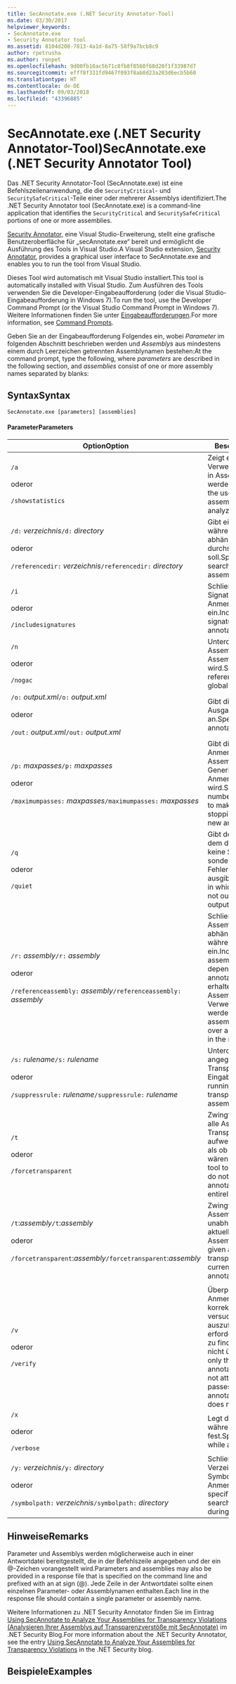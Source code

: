 ```yaml
---
title: SecAnnotate.exe (.NET Security Annotator-Tool)
ms.date: 03/30/2017
helpviewer_keywords:
- SecAnnotate.exe
- Security Annotator tool
ms.assetid: 8104d208-7813-4a1d-8a75-58f9a7bcb8c9
author: rpetrusha
ms.author: ronpet
ms.openlocfilehash: 9d00fb16ac5b71c8fb8f8560f68d20f1f33987d7
ms.sourcegitcommit: efff8f331fd9467f093f8ab8d23a203d6ecb5b60
ms.translationtype: HT
ms.contentlocale: de-DE
ms.lasthandoff: 09/03/2018
ms.locfileid: "43396885"
---
```

# <a name="secannotateexe-net-security-annotator-tool"></a><span data-ttu-id="c245b-102">SecAnnotate.exe (.NET Security Annotator-Tool)</span><span class="sxs-lookup"><span data-stu-id="c245b-102">SecAnnotate.exe (.NET Security Annotator Tool)</span></span>
<span data-ttu-id="c245b-103">Das .NET Security Annotator-Tool (SecAnnotate.exe) ist eine Befehlszeilenanwendung, die die `SecurityCritical`- und `SecuritySafeCritical`-Teile einer oder mehrerer Assemblys identifiziert.</span><span class="sxs-lookup"><span data-stu-id="c245b-103">The .NET Security Annotator tool (SecAnnotate.exe) is a command-line application that identifies the `SecurityCritical` and `SecuritySafeCritical` portions of one or more assemblies.</span></span>  
  
 <span data-ttu-id="c245b-104">[Security Annotator,](https://go.microsoft.com/fwlink/?LinkId=198007) eine Visual Studio-Erweiterung, stellt eine grafische Benutzeroberfläche für „secAnnotate.exe“ bereit und ermöglicht die Ausführung des Tools in Visual Studio.</span><span class="sxs-lookup"><span data-stu-id="c245b-104">A Visual Studio extension, [Security Annotator](https://go.microsoft.com/fwlink/?LinkId=198007), provides a graphical user interface to SecAnnotate.exe and enables you to run the tool from Visual Studio.</span></span>  
  
 <span data-ttu-id="c245b-105">Dieses Tool wird automatisch mit Visual Studio installiert.</span><span class="sxs-lookup"><span data-stu-id="c245b-105">This tool is automatically installed with Visual Studio.</span></span> <span data-ttu-id="c245b-106">Zum Ausführen des Tools verwenden Sie die Developer-Eingabeaufforderung (oder die Visual Studio-Eingabeaufforderung in Windows 7).</span><span class="sxs-lookup"><span data-stu-id="c245b-106">To run the tool, use the Developer Command Prompt (or the Visual Studio Command Prompt in Windows 7).</span></span> <span data-ttu-id="c245b-107">Weitere Informationen finden Sie unter [Eingabeaufforderungen](../../../docs/framework/tools/developer-command-prompt-for-vs.md).</span><span class="sxs-lookup"><span data-stu-id="c245b-107">For more information, see [Command Prompts](../../../docs/framework/tools/developer-command-prompt-for-vs.md).</span></span>  
  
 <span data-ttu-id="c245b-108">Geben Sie an der Eingabeaufforderung Folgendes ein, wobei *Parameter* im folgenden Abschnitt beschrieben werden und *Assemblys* aus mindestens einem durch Leerzeichen getrennten Assemblynamen bestehen:</span><span class="sxs-lookup"><span data-stu-id="c245b-108">At the command prompt, type the following, where *parameters* are described in the following section, and *assemblies* consist of one or more assembly names separated by blanks:</span></span>  
  
## <a name="syntax"></a><span data-ttu-id="c245b-109">Syntax</span><span class="sxs-lookup"><span data-stu-id="c245b-109">Syntax</span></span>  
  
```  
SecAnnotate.exe [parameters] [assemblies]  
```  
  
#### <a name="parameters"></a><span data-ttu-id="c245b-110">Parameter</span><span class="sxs-lookup"><span data-stu-id="c245b-110">Parameters</span></span>  
  
|<span data-ttu-id="c245b-111">Option</span><span class="sxs-lookup"><span data-stu-id="c245b-111">Option</span></span>|<span data-ttu-id="c245b-112">Beschreibung </span><span class="sxs-lookup"><span data-stu-id="c245b-112">Description</span></span>|  
|------------|-----------------|  
|`/a`<br /><br /> <span data-ttu-id="c245b-113">oder</span><span class="sxs-lookup"><span data-stu-id="c245b-113">or</span></span><br /><br /> `/showstatistics`|<span data-ttu-id="c245b-114">Zeigt eine Statistik zur Verwendung der Transparenz in Assemblys an, die analysiert werden.</span><span class="sxs-lookup"><span data-stu-id="c245b-114">Shows statistics about the use of transparency in assemblies that are being analyzed.</span></span>|  
|<span data-ttu-id="c245b-115">`/d:` *verzeichnis*</span><span class="sxs-lookup"><span data-stu-id="c245b-115">`/d:` *directory*</span></span><br /><br /> <span data-ttu-id="c245b-116">oder</span><span class="sxs-lookup"><span data-stu-id="c245b-116">or</span></span><br /><br /> <span data-ttu-id="c245b-117">`/referencedir:` *verzeichnis*</span><span class="sxs-lookup"><span data-stu-id="c245b-117">`/referencedir:` *directory*</span></span>|<span data-ttu-id="c245b-118">Gibt ein Verzeichnis an, das während der Anmerkung nach abhängigen Assemblys durchsucht werden soll.</span><span class="sxs-lookup"><span data-stu-id="c245b-118">Specifies a directory to search for dependent assemblies during annotation.</span></span>|  
|`/i`<br /><br /> <span data-ttu-id="c245b-119">oder</span><span class="sxs-lookup"><span data-stu-id="c245b-119">or</span></span><br /><br /> `/includesignatures`|<span data-ttu-id="c245b-120">Schließt erweiterte Signaturinformationen in die Anmerkungsberichtsdatei ein.</span><span class="sxs-lookup"><span data-stu-id="c245b-120">Includes extended signature information in the annotation report file.</span></span>|  
|`/n`<br /><br /> <span data-ttu-id="c245b-121">oder</span><span class="sxs-lookup"><span data-stu-id="c245b-121">or</span></span><br /><br /> `/nogac`|<span data-ttu-id="c245b-122">Unterdrückt die Suche nach Assemblys, auf die im globalen Assemblycache verwiesen wird.</span><span class="sxs-lookup"><span data-stu-id="c245b-122">Suppresses searching for referenced assemblies in the global assembly cache.</span></span>|  
|<span data-ttu-id="c245b-123">`/o:` *output.xml*</span><span class="sxs-lookup"><span data-stu-id="c245b-123">`/o:` *output.xml*</span></span><br /><br /> <span data-ttu-id="c245b-124">oder</span><span class="sxs-lookup"><span data-stu-id="c245b-124">or</span></span><br /><br /> <span data-ttu-id="c245b-125">`/out:` *output.xml*</span><span class="sxs-lookup"><span data-stu-id="c245b-125">`/out:` *output.xml*</span></span>|<span data-ttu-id="c245b-126">Gibt die Ausgabeanmerkungsdatei an.</span><span class="sxs-lookup"><span data-stu-id="c245b-126">Specifies the output annotation file.</span></span>|  
|<span data-ttu-id="c245b-127">`/p:` *maxpasses*</span><span class="sxs-lookup"><span data-stu-id="c245b-127">`/p:` *maxpasses*</span></span><br /><br /> <span data-ttu-id="c245b-128">oder</span><span class="sxs-lookup"><span data-stu-id="c245b-128">or</span></span><br /><br /> <span data-ttu-id="c245b-129">`/maximumpasses:` *maxpasses*</span><span class="sxs-lookup"><span data-stu-id="c245b-129">`/maximumpasses:` *maxpasses*</span></span>|<span data-ttu-id="c245b-130">Gibt die maximale Anzahl von Anmerkungsphasen für Assemblys an, bevor die Generierung von neuen Anmerkungen beendet wird.</span><span class="sxs-lookup"><span data-stu-id="c245b-130">Specifies the maximum number of annotation passes to make on assemblies before stopping the generation of new annotations.</span></span>|  
|`/q`<br /><br /> <span data-ttu-id="c245b-131">oder</span><span class="sxs-lookup"><span data-stu-id="c245b-131">or</span></span><br /><br /> `/quiet`|<span data-ttu-id="c245b-132">Gibt den stillen Modus an, in dem die Anmerkungsfunktion keine Statusmeldungen, sondern nur Fehlerinformationen ausgibt.</span><span class="sxs-lookup"><span data-stu-id="c245b-132">Specifies quiet mode, in which the annotator does not output status messages; it outputs only error information.</span></span>|  
|<span data-ttu-id="c245b-133">`/r:` *assembly*</span><span class="sxs-lookup"><span data-stu-id="c245b-133">`/r:` *assembly*</span></span><br /><br /> <span data-ttu-id="c245b-134">oder</span><span class="sxs-lookup"><span data-stu-id="c245b-134">or</span></span><br /><br /> <span data-ttu-id="c245b-135">`/referenceassembly:` *assembly*</span><span class="sxs-lookup"><span data-stu-id="c245b-135">`/referenceassembly:` *assembly*</span></span>|<span data-ttu-id="c245b-136">Schließt die angegebene Assembly beim Auflösen von abhängigen Assemblys während der Anmerkung ein.</span><span class="sxs-lookup"><span data-stu-id="c245b-136">Includes the specified assembly when resolving dependent assemblies during annotation.</span></span> <span data-ttu-id="c245b-137">Verweisassemblys erhalten gegenüber Assemblys, die im Verweispfad gefunden werden, Priorität.</span><span class="sxs-lookup"><span data-stu-id="c245b-137">Reference assemblies are given priority over assemblies that are found in the reference path.</span></span>|  
|<span data-ttu-id="c245b-138">`/s:` *rulename*</span><span class="sxs-lookup"><span data-stu-id="c245b-138">`/s:` *rulename*</span></span><br /><br /> <span data-ttu-id="c245b-139">oder</span><span class="sxs-lookup"><span data-stu-id="c245b-139">or</span></span><br /><br /> <span data-ttu-id="c245b-140">`/suppressrule:` *rulename*</span><span class="sxs-lookup"><span data-stu-id="c245b-140">`/suppressrule:` *rulename*</span></span>|<span data-ttu-id="c245b-141">Unterdrückt das Ausführen der angegebenen Transparenzregel für die Eingabeassemblys.</span><span class="sxs-lookup"><span data-stu-id="c245b-141">Suppresses running the specified transparency rule on the input assemblies.</span></span>|  
|`/t`<br /><br /> <span data-ttu-id="c245b-142">oder</span><span class="sxs-lookup"><span data-stu-id="c245b-142">or</span></span><br /><br /> `/forcetransparent`|<span data-ttu-id="c245b-143">Zwingt das Annotator-Tool, alle Assemblys, die keine Transparenzanmerkungen aufweisen, so zu behandeln, als ob sie völlig transparent wären.</span><span class="sxs-lookup"><span data-stu-id="c245b-143">Forces the Annotator tool to treat all assemblies that do not have any transparency annotations as if they were entirely transparent.</span></span>|  
|<span data-ttu-id="c245b-144">`/t`:*assembly*</span><span class="sxs-lookup"><span data-stu-id="c245b-144">`/t`:*assembly*</span></span><br /><br /> <span data-ttu-id="c245b-145">oder</span><span class="sxs-lookup"><span data-stu-id="c245b-145">or</span></span><br /><br /> <span data-ttu-id="c245b-146">`/forcetransparent`:*assembly*</span><span class="sxs-lookup"><span data-stu-id="c245b-146">`/forcetransparent`:*assembly*</span></span>|<span data-ttu-id="c245b-147">Zwingt die gegebene Assembly, transparent zu sein, unabhängig von ihren aktuellen Anmerkungen auf Assemblyebene.</span><span class="sxs-lookup"><span data-stu-id="c245b-147">Force the given assembly to be transparent, regardless of its current assembly-level annotations.</span></span>|  
|||  
|`/v`<br /><br /> <span data-ttu-id="c245b-148">oder</span><span class="sxs-lookup"><span data-stu-id="c245b-148">or</span></span><br /><br /> `/verify`|<span data-ttu-id="c245b-149">Überprüft nur, ob die Anmerkungen einer Assembly korrekt sind. Es wird nicht versucht, mehrere Durchläufe auszuführen, um alle erforderlichen Anmerkungen zu finden, wenn die Assembly nicht überprüft wird.</span><span class="sxs-lookup"><span data-stu-id="c245b-149">Verifies only that an assembly's annotations are correct; does not attempt to make multiple passes to find all required annotations if the assembly does not verify.</span></span>|  
|`/x`<br /><br /> <span data-ttu-id="c245b-150">oder</span><span class="sxs-lookup"><span data-stu-id="c245b-150">or</span></span><br /><br /> `/verbose`|<span data-ttu-id="c245b-151">Legt die ausführliche Ausgabe während des Kommentierens fest.</span><span class="sxs-lookup"><span data-stu-id="c245b-151">Specifies verbose output while annotating.</span></span>|  
|<span data-ttu-id="c245b-152">`/y:` *verzeichnis*</span><span class="sxs-lookup"><span data-stu-id="c245b-152">`/y:` *directory*</span></span><br /><br /> <span data-ttu-id="c245b-153">oder</span><span class="sxs-lookup"><span data-stu-id="c245b-153">or</span></span><br /><br /> <span data-ttu-id="c245b-154">`/symbolpath:` *verzeichnis*</span><span class="sxs-lookup"><span data-stu-id="c245b-154">`/symbolpath:` *directory*</span></span>|<span data-ttu-id="c245b-155">Schließt das angegebene Verzeichnis beim Suchen nach Symboldateien während der Anmerkung ein.</span><span class="sxs-lookup"><span data-stu-id="c245b-155">Includes the specified directory when searching for symbol files during annotation.</span></span>|  
  
## <a name="remarks"></a><span data-ttu-id="c245b-156">Hinweise</span><span class="sxs-lookup"><span data-stu-id="c245b-156">Remarks</span></span>  
 <span data-ttu-id="c245b-157">Parameter und Assemblys werden möglicherweise auch in einer Antwortdatei bereitgestellt, die in der Befehlszeile angegeben und der ein @-Zeichen vorangestellt wird.</span><span class="sxs-lookup"><span data-stu-id="c245b-157">Parameters and assemblies may also be provided in a response file that is specified on the command line and prefixed with an at sign (@).</span></span> <span data-ttu-id="c245b-158">Jede Zeile in der Antwortdatei sollte einen einzelnen Parameter- oder Assemblynamen enthalten.</span><span class="sxs-lookup"><span data-stu-id="c245b-158">Each line in the response file should contain a single parameter or assembly name.</span></span>  
  
 <span data-ttu-id="c245b-159">Weitere Informationen zu .NET Security Annotator finden Sie im Eintrag [Using SecAnnotate to Analyze Your Assemblies for Transparency Violations (Analysieren Ihrer Assemblys auf Transparenzverstöße mit SecAnnotate)](https://go.microsoft.com/fwlink/?LinkId=187648) im .NET Security Blog.</span><span class="sxs-lookup"><span data-stu-id="c245b-159">For more information about the .NET Security Annotator, see the entry [Using SecAnnotate to Analyze Your Assemblies for Transparency Violations](https://go.microsoft.com/fwlink/?LinkId=187648) in the .NET Security blog.</span></span>  
  
## <a name="examples"></a><span data-ttu-id="c245b-160">Beispiele</span><span class="sxs-lookup"><span data-stu-id="c245b-160">Examples</span></span>
